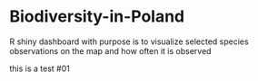 # Biodiversity-in-Poland
R shiny dashboard with purpose is to visualize selected species observations on the map and how often it is observed

this is a test #01